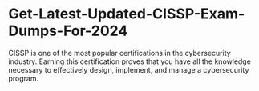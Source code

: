# Get-Latest-Updated-CISSP-Exam-Dumps-For-2024
CISSP is one of the most popular certifications in the cybersecurity industry. Earning this certification proves that you have all the knowledge necessary to effectively design, implement, and manage a cybersecurity program.
